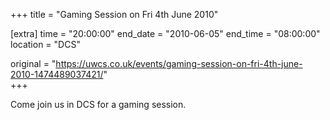 +++
title = "Gaming Session on Fri 4th June 2010"

[extra]
time = "20:00:00"
end_date = "2010-06-05"
end_time = "08:00:00"
location = "DCS"

original = "https://uwcs.co.uk/events/gaming-session-on-fri-4th-june-2010-1474489037421/"    
+++

Come join us in DCS for a gaming session.

